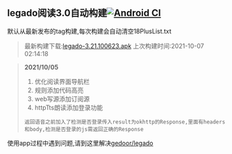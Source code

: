 ## legado阅读3.0自动构建[![Android CI](https://github.com/10bits/gedoor-Build/workflows/Android%20CI/badge.svg)](https://github.com/10bits/gedoor-Build/actions)

默认从最新发布的tag构建,每次构建会自动清空18PlusList.txt

> 最新构建下载:[legado-3.21.100623.apk](https://github.com/10bits/gedoor-Build/releases/download/legado-3.21.100623/legado-3.21.100623.apk) 上次构建时间:2021-10-07 02:14:18
<!--start-->
> **2021/10/05**
> 
> 1. 优化阅读界面导航栏
> 2. 规则添加代码高亮
> 3. web写源添加订阅源
> 4. httpTts朗读添加登录功能
> 
> ```
> 返回语音之前加入了检测是否登录传入result为okhttp的Response,里面有headers和body,检测是否登录的js需返回正确的Response
> ```
<!--end-->
  
使用app过程中遇到问题,请到这里解决[gedoor/legado](https://github.com/gedoor/legado/issues)


